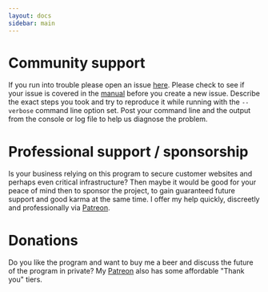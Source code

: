 ```yaml
---
layout: docs
sidebar: main
---
```


# Community support
If you run into trouble please open an issue [here](https://github.com/simple-acme/simple-acme/issues).
Please check to see if your issue is covered in the [manual](/manual/) before you create a 
new issue. Describe the exact steps you took and try to reproduce it while running with the `--verbose` 
command line option set. Post your command line and the output from the console or log file to help 
us diagnose the problem.

# Professional support / sponsorship
Is your business relying on this program to secure customer websites and perhaps even critical 
infrastructure? Then maybe it would be good for your peace of mind then to sponsor the project, 
to gain guaranteed future support and good karma at the same time. I offer my help quickly, 
discreetly and professionally via [Patreon](https://www.patreon.com/woutertinus).

# Donations
Do you like the program and want to buy me a beer and discuss the future of the program in 
private? My [Patreon](https://www.patreon.com/woutertinus) also has some affordable 
"Thank you" tiers.
